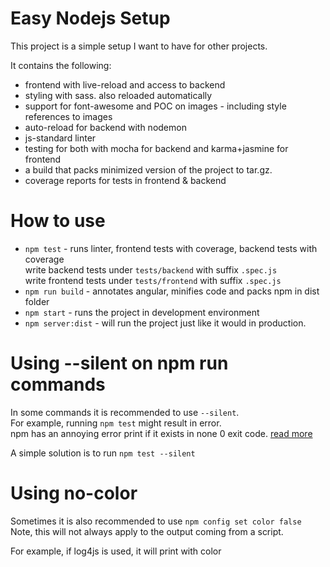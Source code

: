 

Easy Nodejs Setup
===============


This project is a simple setup I want to have for other projects. 

It contains the following: 

 - frontend with live-reload and access to backend
 - styling with sass. also reloaded automatically
 - support for font-awesome and POC on images - including style references to images
 - auto-reload for backend with nodemon
 - js-standard linter
 - testing for both with mocha for backend and karma+jasmine for frontend
 - a build that packs minimized version of the project to tar.gz.
 - coverage reports for tests in frontend & backend

# How to use

 - `npm test` - runs linter, frontend tests with coverage, backend tests with coverage   
                write backend tests under `tests/backend` with suffix `.spec.js`   
                write frontend tests under `tests/frontend` with suffix `.spec.js`
 - `npm run build` - annotates angular, minifies code and packs npm in dist folder
 - `npm start` - runs the project in development environment
 - `npm server:dist` - will run the project just like it would in production.

# Using --silent on npm run commands

In some commands it is recommended to use `--silent`.   
For example, running `npm test` might result in error.   
npm has an annoying error print if it exists in none 0 exit code. [read more](https://github.com/npm/npm/issues/6124)   
   
A simple solution is to run `npm test --silent`

# Using no-color

Sometimes it is also recommended to use `npm config set color false`   
Note, this will not always apply to the output coming from a script. 

For example, if log4js is used, it will print with color




